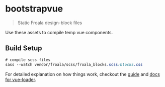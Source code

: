 # bootstrapvue

> Static Froala design-block files 

Use these assets to compile temp vue components. 

## Build Setup

``` sass 
# compile scss files
sass --watch vendor/froala/scss/froala_blocks.scss:blocks.css
```

For detailed explanation on how things work, checkout the [guide](http://vuejs-templates.github.io/webpack/) and [docs for vue-loader](http://vuejs.github.io/vue-loader).
